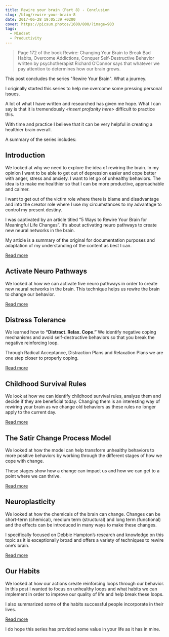 ```yaml
---
title: Rewire your brain (Part 8) - Conclusion
slug: /blog/rewire-your-brain-8
date: 2017-06-28 19:05:39 +0200
cover: https://picsum.photos/1600/800/?image=903
tags:
  - Mindset
  - Productivity
---
```


> Page 172 of the book Rewire: Changing Your Brain to Break Bad Habits,
> Overcome Addictions, Conquer Self-Destructive Behavior written by
> psychotherapist Richard O’Connor says that whatever we pay attention to
> determines how our brain grows.

This post concludes the series "Rewire Your Brain". What a journey.

I originally started this series to help me overcome some pressing personal
issues.

A lot of what I have written and researched has given me hope. What I can
say is that it is tremendously _&lt;insert profanity here&gt;_ difficult to practice
this.

With time and practice I believe that it can be very helpful in creating a
healthier brain overall.

A summary of the series includes:

## Introduction

We looked at why we need to explore the idea of rewiring the brain. In my
opinion I want to be able to get out of depression easier and cope better
with anger, stress and anxiety. I want to let go of unhealthy behaviors.
The idea is to make me healthier so that I can be more productive,
approachable and calmer.

I want to get out of the victim role where there is blame and disadvantage
and into the creator role where I use my circumstances to my advantage to
control my present destiny.

I was captivated by an article titled “5 Ways to Rewire Your Brain for
Meaningful Life Changes”. It’s about activating neuro pathways to create
new neural networks in the brain.

My article is a summary of the original for documentation purposes and
adaptation of my understanding of the content as best I can.

[Read more](/blog/rewire-your-brain-1)

## Activate Neuro Pathways

We looked at how we can activate five neuro pathways in order to create new
neural networks in the brain. This technique helps us rewire the brain to
change our behavior.

[Read more](/blog/rewire-your-brain-2)

## Distress Tolerance

We learned how to **“Distract. Relax. Cope.”** We identify negative coping
mechanisms and avoid self-destructive behaviors so that you break the
negative reinforcing loop.

Through Radical Acceptance, Distraction Plans and Relaxation Plans we are
one step closer to properly coping.

[Read more](/blog/rewire-your-brain-3)

## Childhood Survival Rules

We look at how we can identify childhood survival rules, analyze them and
decide if they are beneficial today. Changing them is an interesting way of
rewiring your brain as we change old behaviors as these rules no longer
apply to the current day.

[Read more](/blog/rewire-your-brain-4)

## The Satir Change Process Model

We looked at how the model can help transform unhealthy behaviors to more
positive behaviors by working through the different stages of how we cope
with change.

These stages show how a change can impact us and how we can get to a
point where we can thrive.

[Read more](/blog/rewire-your-brain-5)

## Neuroplasticity

We looked at how the chemicals of the brain can change. Changes can be
short-term (chemical), medium term (structural) and long term (functional)
and the effects can be introduced in many ways to make these changes.

I specifically focused on Debbie Hampton’s research and knowledge on this
topic as it is exceptionally broad and offers a variety of techniques to
rewire one’s brain.

[Read more](/blog/rewire-your-brain-6)

## Our Habits

We looked at how our actions create reinforcing loops through our behavior.
In this post I wanted to focus on unhealthy loops and what habits we can
implement in order to improve our quality of life and help break these loops.

I also summarized some of the habits successful people incorporate in their
lives.

[Read more](/blog/rewire-your-brain-7)

I do hope this series has provided some value in your life as it has in mine.
